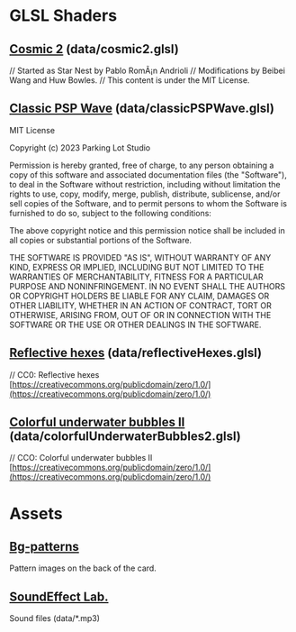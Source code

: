 # GLSL Shaders

## [Cosmic 2](https://www.shadertoy.com/view/XllGzN) (data/cosmic2.glsl)

// Started as Star Nest by Pablo RomÃ¡n Andrioli
// Modifications by Beibei Wang and Huw Bowles.
// This content is under the MIT License.

## [Classic PSP Wave](https://www.shadertoy.com/view/ddV3DK) (data/classicPSPWave.glsl)

MIT License

Copyright (c) 2023 Parking Lot Studio

Permission is hereby granted, free of charge, to any person obtaining a copy
of this software and associated documentation files (the "Software"), to deal
in the Software without restriction, including without limitation the rights
to use, copy, modify, merge, publish, distribute, sublicense, and/or sell
copies of the Software, and to permit persons to whom the Software is
furnished to do so, subject to the following conditions:

The above copyright notice and this permission notice shall be included in all
copies or substantial portions of the Software.

THE SOFTWARE IS PROVIDED "AS IS", WITHOUT WARRANTY OF ANY KIND, EXPRESS OR
IMPLIED, INCLUDING BUT NOT LIMITED TO THE WARRANTIES OF MERCHANTABILITY,
FITNESS FOR A PARTICULAR PURPOSE AND NONINFRINGEMENT. IN NO EVENT SHALL THE
AUTHORS OR COPYRIGHT HOLDERS BE LIABLE FOR ANY CLAIM, DAMAGES OR OTHER
LIABILITY, WHETHER IN AN ACTION OF CONTRACT, TORT OR OTHERWISE, ARISING FROM,
OUT OF OR IN CONNECTION WITH THE SOFTWARE OR THE USE OR OTHER DEALINGS IN THE
SOFTWARE.

## [Reflective hexes](https://www.shadertoy.com/view/ds2XRt) (data/reflectiveHexes.glsl)

// CC0: Reflective hexes
[https://creativecommons.org/publicdomain/zero/1.0/](https://creativecommons.org/publicdomain/zero/1.0/)

## [Colorful underwater bubbles II](https://www.shadertoy.com/view/mlBSWc) (data/colorfulUnderwaterBubbles2.glsl)

// CCO: Colorful underwater bubbles II
[https://creativecommons.org/publicdomain/zero/1.0/](https://creativecommons.org/publicdomain/zero/1.0/)

# Assets

## [Bg-patterns](https://bg-patterns.com/)

Pattern images on the back of the card.

## [SoundEffect Lab.](https://soundeffect-lab.info/)

Sound files (data/*.mp3)
